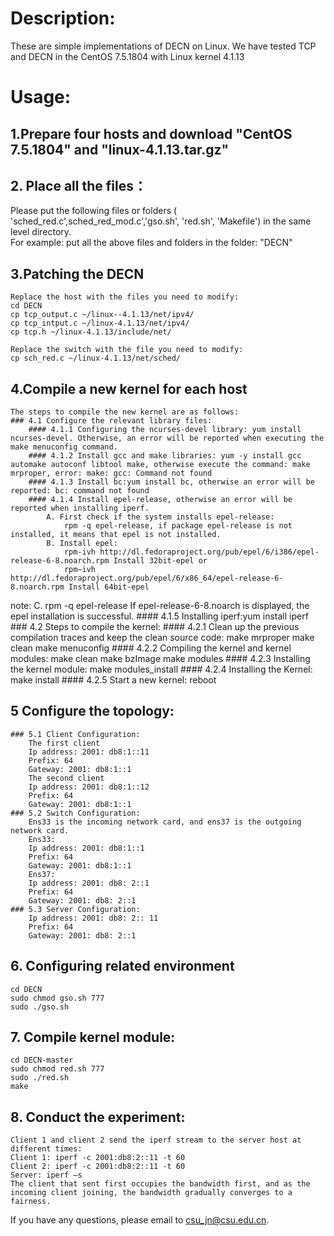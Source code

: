 # Description: 
  
These are simple implementations of DECN on Linux.
We have tested TCP and DECN in the CentOS 7.5.1804 with Linux kernel 4.1.13

# Usage:

## 1.Prepare four hosts and download "CentOS 7.5.1804" and "linux-4.1.13.tar.gz"

## 2. Place all the files： 

Please put the following files or folders  ( 'sched_red.c',sched_red_mod.c','gso.sh', 'red.sh', 'Makefile')  in the same level directory.  
For example: put all the above files and folders in the folder: "DECN"

## 3.Patching the DECN
	Replace the host with the files you need to modify:
	cd DECN
	cp tcp_output.c ~/linux--4.1.13/net/ipv4/
	cp tcp_intput.c ~/linux-4.1.13/net/ipv4/
	cp tcp.h ~/linux-4.1.13/include/net/

	Replace the switch with the file you need to modify:
	cp sch_red.c ~/linux-4.1.13/net/sched/
	
## 4.Compile a new kernel for each host
	The steps to compile the new kernel are as follows:
	### 4.1 Configure the relevant library files:
		#### 4.1.1 Configuring the ncurses-devel library: yum install ncurses-devel. Otherwise, an error will be reported when executing the make menuconfig command.
		#### 4.1.2 Install gcc and make libraries: yum -y install gcc automake autoconf libtool make, otherwise execute the command: make mrproper, error: make: gcc: Command not found
		#### 4.1.3 Install bc:yum install bc, otherwise an error will be reported: bc: command not found
		#### 4.1.4 Install epel-release, otherwise an error will be reported when installing iperf.
			A. First check if the system installs epel-release:
				rpm -q epel-release, if package epel-release is not installed, it means that epel is not installed.
			B. Install epel:
				rpm-ivh http://dl.fedoraproject.org/pub/epel/6/i386/epel-release-6-8.noarch.rpm Install 32bit-epel or
				rpm–ivh http://dl.fedoraproject.org/pub/epel/6/x86_64/epel-release-6-8.noarch.rpm Install 64bit-epel
note:
			C. rpm -q epel-release If epel-release-6-8.noarch is displayed, the epel installation is successful.
		#### 4.1.5 Installing iperf:yum install iperf
	### 4.2 Steps to compile the kernel:
		#### 4.2.1 Clean up the previous compilation traces and keep the clean source code:
				make mrproper
				make clean
				make menuconfig
		#### 4.2.2 Compiling the kernel and kernel modules:
				make clean
				make bzImage
				make modules
		#### 4.2.3 Installing the kernel module:
				make modules_install
		#### 4.2.4 Installing the Kernel:
				make install
		#### 4.2.5 Start a new kernel:
				reboot

## 5 Configure the topology:
	### 5.1 Client Configuration:
		The first client
		Ip address: 2001: db8:1::11
		Prefix: 64
		Gateway: 2001: db8:1::1
		The second client
		Ip address: 2001: db8:1::12
		Prefix: 64
		Gateway: 2001: db8:1::1
	### 5.2 Switch Configuration:
		Ens33 is the incoming network card, and ens37 is the outgoing network card.
		Ens33:
		Ip address: 2001: db8:1::1
		Prefix: 64
		Gateway: 2001: db8:1::1
		Ens37:
		Ip address: 2001: db8: 2::1
		Prefix: 64
		Gateway: 2001: db8: 2::1
	### 5.3 Server Configuration:
		Ip address: 2001: db8: 2:: 11
		Prefix: 64
		Gateway: 2001: db8: 2::1

## 6. Configuring related environment
	cd DECN
	sudo chmod gso.sh 777
	sudo ./gso.sh
	
## 7. Compile kernel module:
	cd DECN-master
	sudo chmod red.sh 777
	sudo ./red.sh
	make
    
## 8. Conduct the experiment:
	Client 1 and client 2 send the iperf stream to the server host at different times:
	Client 1: iperf -c 2001:db8:2::11 -t 60
	Client 2: iperf -c 2001:db8:2::11 -t 60
	Server: iperf –s
	The client that sent first occupies the bandwidth first, and as the incoming client joining, the bandwidth gradually converges to a fairness.
		
		
If you have any questions, please email to csu_jn@csu.edu.cn. 